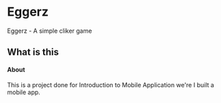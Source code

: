 # Eggerz

Eggerz - A simple cliker game

## What is this

#### About

This is a project done for Introduction to Mobile Application we're I built a mobile app.
